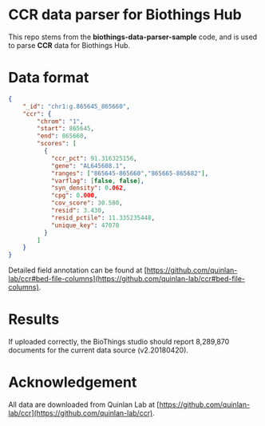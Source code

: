 # CCR data parser for Biothings Hub

This repo stems from the **biothings-data-parser-sample** code, and is used to parse **CCR** data for Biothings Hub.

# Data format

```json
{
    "_id": "chr1:g.865645_865660",
    "ccr": {
        "chrom": "1",
        "start": 865645,
        "end": 865660,
        "scores": [
          {
            "ccr_pct": 91.316325156,
            "gene": "AL645608.1",
            "ranges": ["865645-865660","865665-865682"],
            "varflag": [false, false],
            "syn_density": 0.062,
            "cpg": 0.000,
            "cov_score": 30.580,
            "resid": 3.430,
            "resid_pctile": 11.335235448,
            "unique_key": 47070
          }
        ]
    }
}
```

Detailed field annotation can be found at [https://github.com/quinlan-lab/ccr#bed-file-columns](https://github.com/quinlan-lab/ccr#bed-file-columns).

# Results

If uploaded correctly, the BioThings studio should report 8,289,870 documents for the current data source (v2.20180420).

# Acknowledgement

All data are downloaded from Quinlan Lab at [https://github.com/quinlan-lab/ccr](https://github.com/quinlan-lab/ccr).
